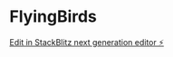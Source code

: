 # FlyingBirds

[Edit in StackBlitz next generation editor ⚡️](https://stackblitz.com/~/github.com/PLanet-09AI/FlyingBirds)
